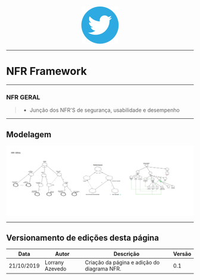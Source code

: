 <span style="margin-left: 40%;">![Twitter Logo](../../images/twitter-logo-100px.png)</span>
***

# NFR Framework

***

### NFR GERAL

> - Junção dos NFR'S de segurança, usabilidade e desempenho

***

## Modelagem
![NFR geral](images/geral.png)

***

## Versionamento de edições desta página
| Data | Autor | Descrição | Versão |
|------|-------|-----------|--------|
| 21/10/2019 | Lorrany Azevedo | Criação da página e adição do diagrama NFR. | 0.1 |
